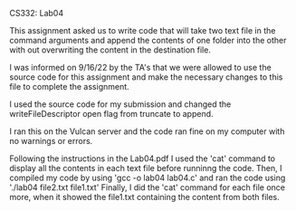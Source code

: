 CS332: Lab04

This assignment asked us to write code that will take two text file in the command arguments and append the contents of one folder into the other
with out overwriting the content in the destination file. 

I was informed on 9/16/22 by the TA's that we were allowed to use the source code for this assignment and make the necessary changes to this file to complete the assignment. 

I used the source code for my submission and changed the writeFileDescriptor open flag from truncate to append. 

I ran this on the Vulcan server and the code ran fine on my computer with no warnings or errors. 

Following the instructions in the Lab04.pdf I used the 'cat' command to display all the contents in each text file before runninng the code.
Then, I compiled my code by using 'gcc -o lab04 lab04.c' and ran the code using './lab04 file2.txt file1.txt' 
Finally, I did the 'cat' command for each file once more, when it showed the file1.txt containing the content from both files.